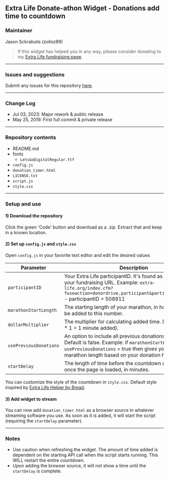 
## Extra Life Donate-athon Widget - Donations add time to countdown

### Maintainer
Jason Sckrabulis (zolloz89)

> If this widget has helped you in any way, please consider donating to my [Extra Life fundraising page](bit.ly/jasonel).

---

### Issues and suggestions

Submit any issues for this repository [here](https://github.com/jasonsckrabulis/extra-life-donation-timer/issues).

---

### Change Log

* Jul 03, 2023: Major rework & public release
* May 25, 2019: First full commit & private release

---

### Repository contents

* README.md  
* fonts  
   * `LetsGoDigitalRegular.ttf`
* `config.js`
* `donation_timer.html`
* `LICENSE.txt`
* `script.js`
* `style.css`

---

### Setup and use

#### 1) Download the repository

Click the green 'Code' button and download as a .zip. Extract that and keep in a known location.

#### 2) Set up `config.js` and `style.css`

Open `config.js` in your favorite text editor and edit the desired values

Parameter | Description
--- | ---
`participantID` | Your Extra Life participantID. It's found as the 6 digits of your fundraising URL. Example: `extra-life.org/index.cfm?fuseaction=donordrive.participant&participantID=508911` - participantID = 508911
`marathonStartLength` | The starting length of your marathon, in hours. Time will be added to this number.
`dollarMultiplier` | The multiplier for calculating added time. Default is 1 ($1 * 1 = 1 minute added).
`usePreviousDonations` | An option to include all previous donations as added time. Default is false. Example: if `marathonStartLength` = 0, then `usePreviousDonations` = true then gives you a starting marathon length based on your donation history.
`startDelay` | The length of time before the countdown actually starts once the page is loaded, in minutes.

You can customize the style of the countdown in `style.css`. Default style inspired by [Extra Life Helper by Bread](https://github.com/breadweb/extralife-helper).

#### 3) Add widget to stream

You can now add `donation_timer.html` as a browser source in whatever streaming software you use. As soon as it is added, it will start the script (requiring the `startDelay` parameter).

---

### Notes

* Use caution when refreshing the widget. The amount of time added is dependent on the starting API call when the script starts running. This WILL restart the entire countdown.
* Upon adding the browser source, it will not show a time until the `startDelay` is complete.
